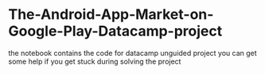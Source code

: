 # The-Android-App-Market-on-Google-Play-Datacamp-project
the notebook contains the code for datacamp unguided project you can get some help if you get stuck during solving the project
